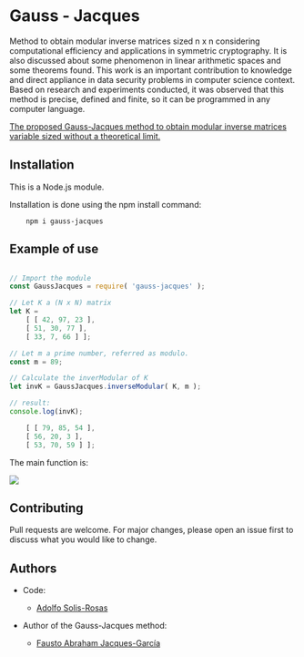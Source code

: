 # Gauss - Jacques

Method to obtain modular inverse matrices sized n x n considering
computational efficiency and applications in symmetric cryptography. It is also discussed about some phenomenon in linear arithmetic spaces and some theorems found. This work is an important contribution to knowledge and direct appliance in
data security problems in computer science context. Based on research and experiments conducted, it was observed that this method is precise, defined and finite, so it can be programmed in any computer language. 

[The proposed Gauss-Jacques method to obtain modular inverse matrices variable sized without a theoretical limit.](https://www.researchgate.net/publication/327895519_The_proposed_Gauss-Jacques_method_to_obtain_modular_inverse_matrices_variable_sized_without_a_theoretical_limit)

## Installation

This is a Node.js module.

Installation is done using the npm install command:

```
    npm i gauss-jacques
```

## Example of use

```javascript

// Import the module
const GaussJacques = require( 'gauss-jacques' );

// Let K a (N x N) matrix
let K =
    [ [ 42, 97, 23 ],
    [ 51, 30, 77 ],
    [ 33, 7, 66 ] ];

// Let m a prime number, referred as modulo.
const m = 89;

// Calculate the inverModular of K
let invK = GaussJacques.inverseModular( K, m );

// result:
console.log(invK);

    [ [ 79, 85, 54 ], 
    [ 56, 20, 3 ], 
    [ 53, 70, 59 ] ];


```

The main function is:

<img src="https://bitbucket.org/adolfo_s94/gauss-jacques/raw/a6c723de9ccb6b283384ad3b5aaa79340658cb3b/carbon.png">


## Contributing
Pull requests are welcome. For major changes, please open an issue first to discuss what you would like to change.

## Authors

- Code:
    * [Adolfo Solis-Rosas](adolfo2794@gmail.com)

- Author of the Gauss-Jacques method:
    * [Fausto Abraham Jacques-García](jacques@uaq.edu.mx)



